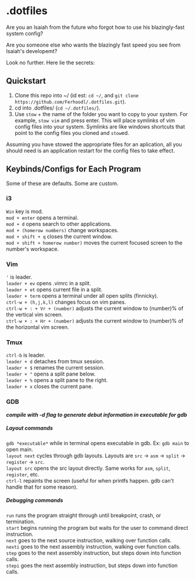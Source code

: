# .dotfiles

Are you an Isaiah from the future who forgot how to use his blazingly-fast system config?

Are you someone else who wants the blazingly fast speed you see from Isaiah's developemt?

Look no further. Here lie the secrets:

## Quickstart
1) Clone this repo into ~/ (id est: `cd ~/`, and `git clone https://github.com/Ferhoodl/.dotfiles.git`).
2) cd into .dotfiles/ (`cd ~/.dotfiles/`).
3) Use `stow` + the name of the folder you want to copy to your system. For example, `stow vim` and press enter. This will place symlinks of vim config files into your system. Symlinks are like windows shortcuts that point to the config files you cloned and `stow`ed.

Assuming you have stowed the appropriate files for an aplication, all you should need is an application restart for the config files to take effect.

## Keybinds/Configs for Each Program

Some of these are defaults. Some are custom.

### i3
`Win` key is mod.  
`mod + enter` opens a terminal.  
`mod + d` opens search to other applications.  
`mod + (homerow numbers)` change workspaces.  
`mod + shift + q` closes the current window.  
`mod + shift + homerow number)` moves the current focused screen to the number's workspace.  

### Vim
`'` is leader.  
`leader + ev` opens .vimrc in a split.  
`leader + et` opens current file in a split.  
`leader + term` opens a terminal under all open splits (finnicky).  
`ctrl-w + (h,j,k,l)` changes focus on vim panes.  
`ctrl-w + : + Vr + (number)` adjusts the current window to (number)% of the vertical vim screen.  
`ctrl-w + : + Hr + (number)` adjusts the current window to (number)% of the horizontal vim screen.  

### Tmux
`ctrl-b` is leader.  
`leader + d` detaches from tmux session.  
`leader + $` renames the current session.  
`leader + "` opens a split pane below.  
`leader + %` opens a split pane to the right.  
`leader + x` closes the current pane.  

### GDB
***compile with -d flag to generate debut information in executable for gdb***  

##### Layout commands
`gdb *executable*`  while in terminal opens executable in gdb. Ex: `gdb main` to open main.  
`layout next` cycles through gdb layouts. Layouts are `src` -> `asm` -> `split` -> `register` -> `src`.  
`layout src` opens the src layout directly. Same works for `asm`, `split`, `register`, etc.  
`ctrl-l` repaints the screen (useful for when printfs happen. gdb can't handle that for some reason).  

##### Debugging commands
`run` runs the program straight through until breakpoint, crash, or termination.  
`start` begins running the program but waits for the user to command direct instruction.  
`next` goes to the next source instruction, walking over function calls.  
`nexti` goes to the next assembly instruction, walking over function calls.  
`step` goes to the next assembly instruction, but steps down into function calls.  
`stepi` goes the next assembly instruction, but steps down into function calls.  
